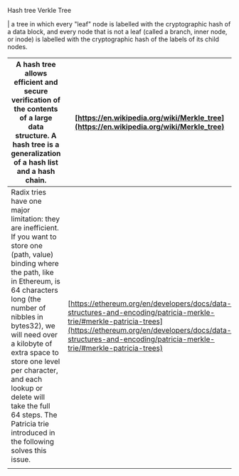 Hash tree
Verkle Tree

| a tree in which every "leaf" node is labelled with the cryptographic hash of a data block, and every node that is not a leaf (called a branch, inner node, or inode) is labelled with the cryptographic hash of the labels of its child nodes.

| A hash tree allows efficient and secure verification of the contents of a large data structure. A hash tree is a generalization of a hash list and a hash chain.                                                                                                                                                                                                                                              | [https://en.wikipedia.org/wiki/Merkle_tree](https://en.wikipedia.org/wiki/Merkle_tree)                                                                                                                                               |
| ------------------------------------------------------------------------------------------------------------------------------------------------------------------------------------------------------------------------------------------------------------------------------------------------------------------------------------------------------------------------------------------------------------- | ------------------------------------------------------------------------------------------------------------------------------------------------------------------------------------------------------------------------------------ |
| Radix tries have one major limitation: they are inefficient. If you want to store one (path, value) binding where the path, like in Ethereum, is 64 characters long (the number of nibbles in bytes32), we will need over a kilobyte of extra space to store one level per character, and each lookup or delete will take the full 64 steps. The Patricia trie introduced in the following solves this issue. | [https://ethereum.org/en/developers/docs/data-structures-and-encoding/patricia-merkle-trie/#merkle-patricia-trees](https://ethereum.org/en/developers/docs/data-structures-and-encoding/patricia-merkle-trie/#merkle-patricia-trees) |
|                                                                                                                                                                                                                                                                                                                                                                                                               |                                                                                                                                                                                                                                      |
